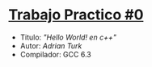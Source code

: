 # <ins>Trabajo Practico \#0</ins>

- Titulo: *"Hello World! en c++"*
- Autor: *Adrian Turk*
- Compilador: GCC 6.3
